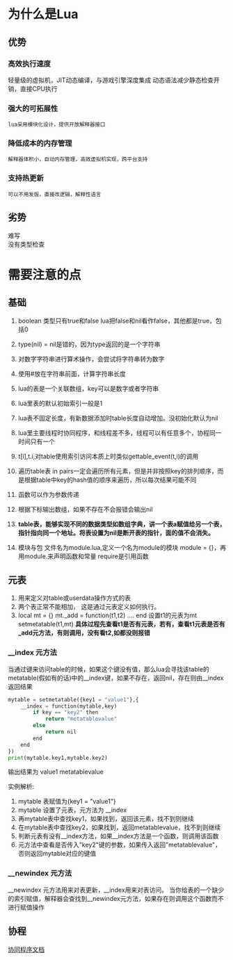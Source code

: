 # 为什么是Lua
## 优势
### 高效执行速度  
   轻量级的虚拟机，JIT动态编译，与游戏引擎深度集成
   动态语法减少静态检查开销，直接CPU执行
### 强大的可拓展性
    lua采用模块化设计，提供开放解释器接口
### 降低成本的内存管理
    解释器体积小，自动内存管理，高效虚拟机实现，跨平台支持
### 支持热更新
    可以不用发版，直接改逻辑，解释性语言
## 劣势
难写  
没有类型检查

# 需要注意的点
## 基础
1. boolean 类型只有true和false lua把false和nil看作false，其他都是true，包括0  

2. type(nil) = nil是错的，因为type返回的是一个字符串
3. 对数字字符串进行算术操作，会尝试将字符串转为数字
4. 使用#放在字符串前面，计算字符串长度
5. lua的表是一个关联数组，key可以是数字或者字符串
6. lua里表的默认初始索引一般是1
7. lua表不固定长度，有新数据添加时table长度自动增加。没初始化默认为nil
8. lua里主要线程时协同程序，和线程差不多，线程可以有任意多个，协程同一时间只有一个
9. t[i],t.i,对table使用索引访问本质上时类似gettable_event(t,i)的调用
10. 遍历table表 in pairs一定会遍历所有元素，但是并非按照key的排列顺序，而是根据table中key的hash值的顺序来遍历，所以每次结果可能不同
11. 函数可以作为参数传递
12. 根据下标输出数组，如果不存在不会报错会输出nil
13.  **table表，能够实现不同的数据类型如数组字典，讲一个表a赋值给另一个表，指针指向同一个地址。将表设置为nil是断开表的指针，面的值不会消失。**
14.  模块与包
     文件名为module.lua,定义一个名为module的模块
     module = {}，再用module.来声明函数和常量
     require是引用函数
 
## 元表 
1. 用来定义对table或userdata操作方式的表
2. 两个表正常不能相加， 这是通过元表定义如何执行。
3. local mt = {}
    mt._add = function(t1,t2)
      ....
    end
    设置t1的元表为mt
    setmetatable(t1,mt)
    **具体过程先查看t1是否有元表，若有，查看t1元表是否有_add元方法，有则调用，没有看t2,如都没则报错**
### __index 元方法
 当通过键来访问table的时候，如果这个键没有值，那么lua会寻找该table的metatable(假如有的话)中的__index键，如果不存在，返回nil，存在则由__index返回结果
```python
mytable = setmetatable({key1 = "value1"},{
    __index = function(mytable,key)
        if key == "key2" then
            return "metatablevalue"
        else
            return nil
        end
    end
})
print(mytable.key1,mytable.key2)
```
输出结果为 value1  metatablevalue

实例解析:
1. mytable 表赋值为{key1 = "value1"}
2. mytable 设置了元表，元方法为 __index
3. 再mytable表中查找key1，如果找到，返回该元素，找不到则继续
4. 在mytable表中查找key2，如果找到，返回metatablevalue，找不到则继续
5. 判断元表有没有__index方法，如果__index方法是一个函数，则调用该函数
6. 元方法中查看是否传入"key2"键的参数，如果传入返回"metatablevalue"，否则返回mytable对应的键值
### __newindex 元方法
__newindex 元方法用来对表更新，__index用来对表访问。
当你给表的一个缺少的索引赋值，解释器会查找到__newindex元方法，如果存在则调用这个函数而不进行赋值操作

## 协程
[协同程序文档](https://www.runoob.com/lua/lua-coroutine.html)